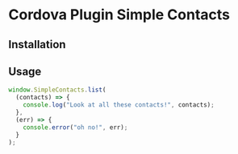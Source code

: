 # Cordova Plugin Simple Contacts

## Installation

## Usage

```js
window.SimpleContacts.list(
  (contacts) => {
    console.log("Look at all these contacts!", contacts);
  },
  (err) => {
    console.error("oh no!", err);
  }
);
```
